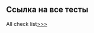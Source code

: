 <h2>Ссылка на все тесты </h2>

<p>All check list<a href="https://www.wrike.com/open.htm?id=372151241">>>> </a></p>
